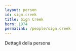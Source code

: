 ```yaml
---
layout: person
id: sign.creek
title: Sign Creek
born: 1974
permalink: /people/sign.creek
---
```


Dettagli della persona 